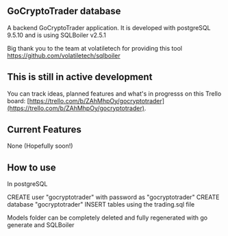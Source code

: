 ## GoCryptoTrader database
A backend GoCryptoTrader application. It is developed with postgreSQL 9.5.10 and is using SQLBoiler v2.5.1

Big thank you to the team at volatiletech for providing this tool https://github.com/volatiletech/sqlboiler

## This is still in active development
You can track ideas, planned features and what's in progresss on this Trello board: [https://trello.com/b/ZAhMhpOy/gocryptotrader](https://trello.com/b/ZAhMhpOy/gocryptotrader).

## Current Features
None (Hopefully soon!)

## How to use
In postgreSQL

  CREATE user "gocryptotrader" with password as "gocryptotrader"
  CREATE database "gocryptotrader"
  INSERT tables using the trading.sql file

Models folder can be completely deleted and fully regenerated with go generate
and SQLBoiler
